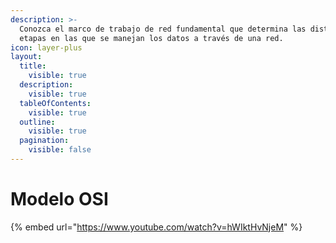 ```yaml
---
description: >-
  Conozca el marco de trabajo de red fundamental que determina las distintas
  etapas en las que se manejan los datos a través de una red.
icon: layer-plus
layout:
  title:
    visible: true
  description:
    visible: true
  tableOfContents:
    visible: true
  outline:
    visible: true
  pagination:
    visible: false
---
```


# Modelo OSI

{% embed url="https://www.youtube.com/watch?v=hWIktHvNjeM" %}
